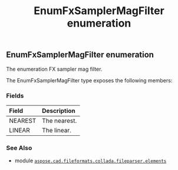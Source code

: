 ﻿---
title: EnumFxSamplerMagFilter enumeration
second_title: Aspose.CAD for Python via .NET API References
description: 
type: docs
weight: 1270
url: /python-net/aspose.cad.fileformats.collada.fileparser.elements/enumfxsamplermagfilter/
is_root: false
---

## EnumFxSamplerMagFilter enumeration

The enumeration FX sampler mag filter.



The EnumFxSamplerMagFilter type exposes the following members:

### Fields
| Field | Description |
| :- | :- |
| NEAREST | The nearest. |
| LINEAR | The linear. |



### See Also
* module [`aspose.cad.fileformats.collada.fileparser.elements`](..)
